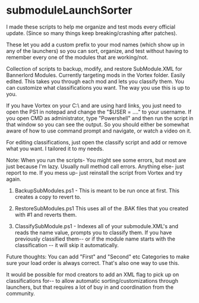 # submoduleLaunchSorter
I made these scripts to help me organize and test mods every official update. (Since so many things keep breaking/crashing after patches).

These let you add a custom prefix to your mod names (which show up in any of the launchers) so you can sort, organize, and test without having to remember every one of the modules that are working/not.

Collection of scripts to backup, modify, and restore SubModule.XML for Bannerlord Modules. Currently targeting mods in the Vortex folder. Easily edited. This takes you through each mod and lets you classify them. You can customize what classifications you want. The way you use this is up to you.

If you have Vortex on your C:\ and are using hard links, you just need to open the PS1 in notepad and change the "$USER = ...." to your username. If you open CMD as administrator, type "Powershell" and then run the script in that window so you can see the output. So you should either be somewhat aware of how to use command prompt and navigate, or watch a video on it.

For editing classifications, just open the classify script and add or remove what you want. I tailored it to my needs.

Note: When you run the scripts- You might see some errors, but most are just because I'm lazy. Usually null method call errors. Anything else- just report to me. If you mess up- just reinstall the script from Vortex and try again.

1) BackupSubModules.ps1 - 
This is meant to be run once at first. This creates a copy to revert to.

2) RestoreSubModules.ps1
This uses all of the .BAK files that you created with #1 and reverts them.

3) ClassifySubModule.ps1 -
Indexes all of your submodule.XML's and reads the name value, prompts you to classify them. If you have previously classified them-- or if the module name starts with the classification -- it will skip it automatically.


Future thoughts:
You can add "First" and "Second" etc Categories to make sure your load order is always correct. That's also one way to use this.

It would be possible for mod creators to add an XML flag to pick up on classifications for-- to allow automatic sorting/customizations through launchers, but that requires a lot of buy in and coordination from the community.

